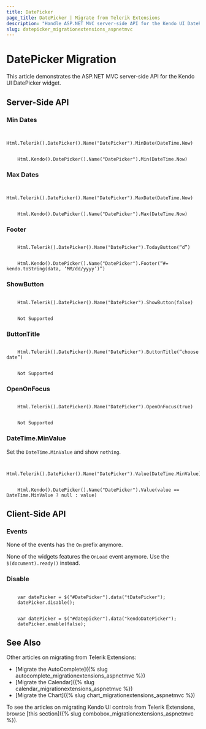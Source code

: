 ```yaml
---
title: DatePicker
page_title: DatePicker | Migrate from Telerik Extensions
description: "Handle ASP.NET MVC server-side API for the Kendo UI DatePicker widget."
slug: datepicker_migrationextensions_aspnetmvc
---
```


# DatePicker Migration

This article demonstrates the ASP.NET MVC server-side API for the Kendo UI DatePicker widget.

## Server-Side API

### Min Dates

```tab-Previous

    Html.Telerik().DatePicker().Name("DatePicker").MinDate(DateTime.Now)
```
```tab-Current

    Html.Kendo().DatePicker().Name("DatePicker").Min(DateTime.Now)
```

### Max Dates

```tab-Previous

    Html.Telerik().DatePicker().Name("DatePicker").MaxDate(DateTime.Now)
```
```tab-Current

    Html.Kendo().DatePicker().Name("DatePicker").Max(DateTime.Now)
```

### Footer

```tab-Previous

    Html.Telerik().DatePicker().Name("DatePicker").TodayButton(“d”)
```
```tab-Current

    Html.Kendo().DatePicker().Name("DatePicker").Footer(“#= kendo.toString(data, ‘MM/dd/yyyy’)”)
```

### ShowButton

```tab-Previous

    Html.Telerik().DatePicker().Name("DatePicker").ShowButton(false)
```
```tab-Current

    Not Supported
```

### ButtonTitle

```tab-Previous

    Html.Telerik().DatePicker().Name("DatePicker").ButtonTitle(“choose date”)

```
```tab-Current

    Not Supported
```

### OpenOnFocus

```tab-Previous

    Html.Telerik().DatePicker().Name("DatePicker").OpenOnFocus(true)
```
```tab-Current

    Not Supported
```

### DateTime.MinValue

Set the `DateTime.MinValue` and show `nothing`.

```tab-Previous

    Html.Telerik().DatePicker().Name("DatePicker").Value(DateTime.MinValue)
```
```tab-Current

    Html.Kendo().DatePicker().Name("DatePicker").Value(value == DateTime.MinValue ? null : value)
```

## Client-Side API

### Events

None of the events has the `On` prefix anymore.

None of the widgets features the `OnLoad` event anymore. Use the `$(document).ready()` instead.

### Disable

```tab-Previous

    var datePicker = $("#DatePicker").data("tDatePicker");
    datePicker.disable();
```
```tab-Current

    var datePicker = $("#datepicker").data("kendoDatePicker");
    datePicker.enable(false);
```

## See Also

Other articles on migrating from Telerik Extensions:

* [Migrate the AutoComplete]({% slug autocomplete_migrationextensions_aspnetmvc %})
* [Migrate the Calendar]({% slug calendar_migrationextensions_aspnetmvc %})
* [Migrate the Chart]({% slug chart_migrationextensions_aspnetmvc %})

To see the articles on migrating Kendo UI controls from Telerik Extensions, browse [this section]({% slug combobox_migrationextensions_aspnetmvc %}).
